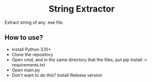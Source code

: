 <h1 align="center"> String Extractor </h1>
Extract string of any .exe file.




## How to use?
- Install Python 3.10+
- Clone the repository
- Open cmd, and in the same directory that the files, put pip install -r requirements.txt
- Open main.py
- Don't want to do this? Install Release version
